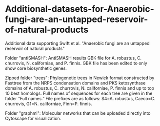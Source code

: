 # Additional-datasets-for-Anaerobic-fungi-are-an-untapped-reservoir-of-natural-products
Additional data supporting Swift et al. "Anaerobic fungi are an untapped reservoir of natural products"

Folder "antiSMASH":
AntiSMASH results GBK file for A. robustus, C. churrovis, N. californiae, and P. finnis. GBK file has been edited to only show core biosynthetic genes.

Zipped folder "trees": 
Phylogenetic trees in Newick format constructed by Fasttree from the NRPS condensation domains and PKS ketosynthase domains of A. robustus, C. churrovis, N. californiae, P. finnis and up to top 10 best homologs. Full names of sequences for each tree are given in the folder “Full names.” File prefixes are as follows: S4=A. robustus, Caeco=C. churrovis, G1=N. californiae, Finn=P. finnis.

Folder "graphml":
Molecular networks that can be uploaded directly into Cytoscape for visualization.
